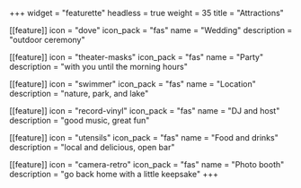 +++
widget = "featurette"
headless = true
weight = 35
title = "Attractions"

[[feature]]
  icon = "dove"
  icon_pack = "fas"
  name = "Wedding"
  description = "outdoor ceremony"

[[feature]]
  icon = "theater-masks"
  icon_pack = "fas"
  name = "Party"
  description = "with you until the morning hours"

[[feature]]
  icon = "swimmer"
  icon_pack = "fas"
  name = "Location"
  description = "nature, park, and lake"

[[feature]]
  icon = "record-vinyl"
  icon_pack = "fas"
  name = "DJ and host"
  description = "good music, great fun"

[[feature]]
  icon = "utensils"
  icon_pack = "fas"
  name = "Food and drinks"
  description = "local and delicious, open bar"

[[feature]]
  icon = "camera-retro"
  icon_pack = "fas"
  name = "Photo booth"
  description = "go back home with a little keepsake"
+++
